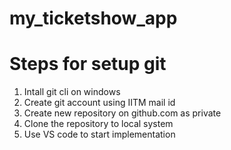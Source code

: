 # my_ticketshow_app

# Steps for setup git 

1) Intall git cli on windows
2) Create git account using IITM mail id
3) Create new repository on github.com as private
4) Clone the repository to local system
5) Use VS code to start implementation